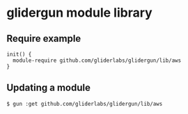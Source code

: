 # glidergun module library

## Require example
```
init() {
  module-require github.com/gliderlabs/glidergun/lib/aws
}
```

## Updating a module

	$ gun :get github.com/gliderlabs/glidergun/lib/aws
